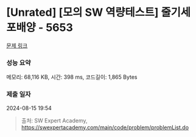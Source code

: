 # [Unrated] [모의 SW 역량테스트] 줄기세포배양 - 5653 

[문제 링크](https://swexpertacademy.com/main/code/problem/problemDetail.do?contestProbId=AWXRJ8EKe48DFAUo) 

### 성능 요약

메모리: 68,116 KB, 시간: 398 ms, 코드길이: 1,865 Bytes

### 제출 일자

2024-08-15 19:54



> 출처: SW Expert Academy, https://swexpertacademy.com/main/code/problem/problemList.do